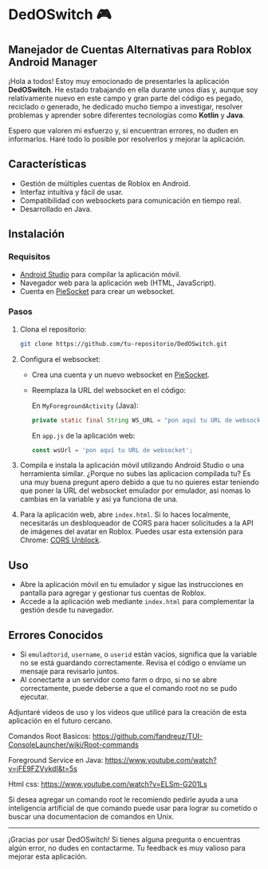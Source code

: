 # DedOSwitch 🎮

## Manejador de Cuentas Alternativas para Roblox Android Manager

¡Hola a todos! Estoy muy emocionado de presentarles la aplicación **DedOSwitch**. He estado trabajando en ella durante unos días y, aunque soy relativamente nuevo en este campo y gran parte del código es pegado, reciclado o generado, he dedicado mucho tiempo a investigar, resolver problemas y aprender sobre diferentes tecnologías como **Kotlin** y **Java**.

Espero que valoren mi esfuerzo y, si encuentran errores, no duden en informarlos. Haré todo lo posible por resolverlos y mejorar la aplicación.

## Características

- Gestión de múltiples cuentas de Roblox en Android.
- Interfaz intuitiva y fácil de usar.
- Compatibilidad con websockets para comunicación en tiempo real.
- Desarrollado en Java.

## Instalación

### Requisitos

- [Android Studio](https://developer.android.com/studio) para compilar la aplicación móvil.
- Navegador web para la aplicación web (HTML, JavaScript).
- Cuenta en [PieSocket](https://piehost.com/piesocket) para crear un websocket.

### Pasos

1. Clona el repositorio:

    ```bash
    git clone https://github.com/tu-repositorio/DedOSwitch.git
    ```

3. Configura el websocket:
    - Crea una cuenta y un nuevo websocket en [PieSocket](https://piehost.com/piesocket).
    - Reemplaza la URL del websocket en el código:

      En `MyForegroundActivity` (Java):
      ```java
      private static final String WS_URL = "pon aquí tu URL de websocket";
      ```

      En `app.js` de la aplicación web:
      ```javascript
      const wsUrl = 'pon aquí tu URL de websocket';
      ```

4. Compila e instala la aplicación móvil utilizando Android Studio o una herramienta similar. ¿Porque no subes las aplicacion compilada tu? Es una muy buena pregunt apero debido a que tu no quieres estar teniendo que poner la URL del websocket emulador por emulador, asi nomas lo cambias en la variable y asi ya funciona de una.

5. Para la aplicación web, abre `index.html`. Si lo haces localmente, necesitarás un desbloqueador de CORS para hacer solicitudes a la API de imágenes del avatar en Roblox. Puedes usar esta extensión para Chrome: [CORS Unblock](https://chromewebstore.google.com/detail/cors-unblock/lfhmikememgdcahcdlaciloancbhjino).

## Uso

- Abre la aplicación móvil en tu emulador y sigue las instrucciones en pantalla para agregar y gestionar tus cuentas de Roblox.
- Accede a la aplicación web mediante `index.html` para complementar la gestión desde tu navegador.

## Errores Conocidos

- Si `emuladtorid`, `username`, o `userid` están vacíos, significa que la variable no se está guardando correctamente. Revisa el código o envíame un mensaje para revisarlo juntos.
- Al conectarte a un servidor como farm o drpo, si no se abre correctamente, puede deberse a que el comando root no se pudo ejecutar.

Adjuntaré videos de uso y los videos que utilicé para la creación de esta aplicación en el futuro cercano.

Comandos Root Basicos:
https://github.com/fandreuz/TUI-ConsoleLauncher/wiki/Root-commands

Foreground Service en Java:
https://www.youtube.com/watch?v=jFE9FZVykdI&t=5s

Html css:
https://www.youtube.com/watch?v=ELSm-G201Ls

Si desea agregar un comando root le recomiendo pedirle ayuda a una inteligencia artificial de que comando puede usar para lograr su cometido o buscar una documentacion de comandos en Unix.


---

¡Gracias por usar DedOSwitch! Si tienes alguna pregunta o encuentras algún error, no dudes en contactarme. Tu feedback es muy valioso para mejorar esta aplicación.
